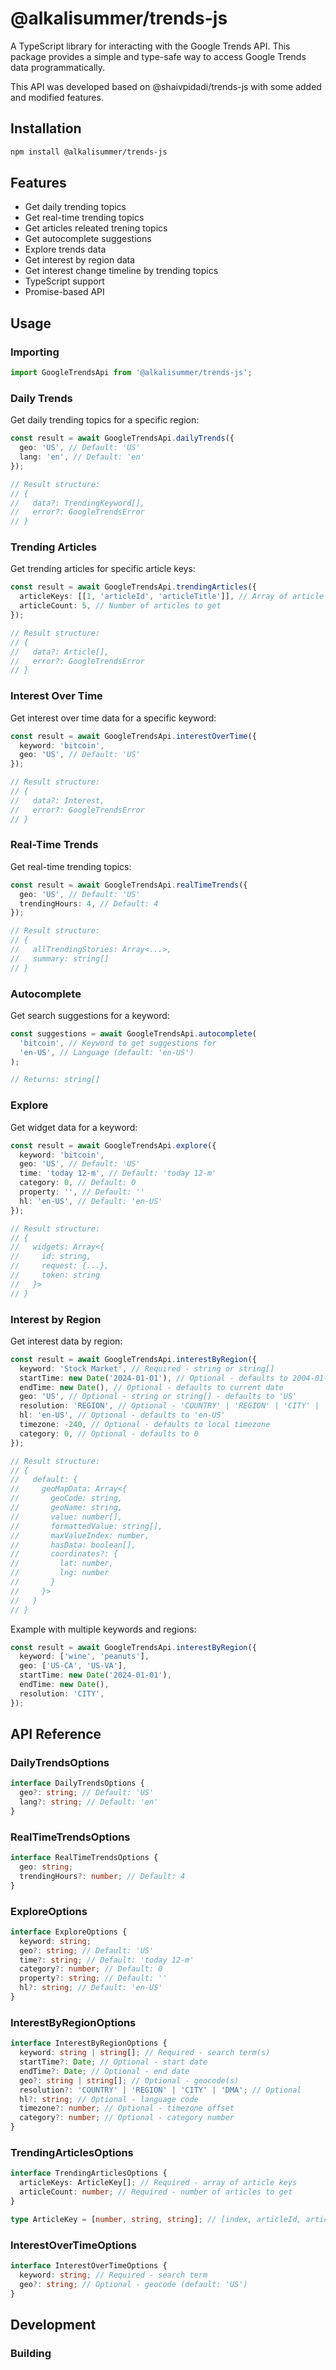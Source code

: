 # @alkalisummer/trends-js

A TypeScript library for interacting with the Google Trends API. This package provides a simple and type-safe way to access Google Trends data programmatically.

This API was developed based on @shaivpidadi/trends-js with some added and modified features.

## Installation

```bash
npm install @alkalisummer/trends-js
```

## Features

- Get daily trending topics
- Get real-time trending topics
- Get articles releated trening topics
- Get autocomplete suggestions
- Explore trends data
- Get interest by region data
- Get interest change timeline by trending topics
- TypeScript support
- Promise-based API

## Usage

### Importing

```typescript
import GoogleTrendsApi from '@alkalisummer/trends-js';
```

### Daily Trends

Get daily trending topics for a specific region:

```typescript
const result = await GoogleTrendsApi.dailyTrends({
  geo: 'US', // Default: 'US'
  lang: 'en', // Default: 'en'
});

// Result structure:
// {
//   data?: TrendingKeyword[],
//   error?: GoogleTrendsError
// }
```

### Trending Articles

Get trending articles for specific article keys:

```typescript
const result = await GoogleTrendsApi.trendingArticles({
  articleKeys: [[1, 'articleId', 'articleTitle']], // Array of article keys
  articleCount: 5, // Number of articles to get
});

// Result structure:
// {
//   data?: Article[],
//   error?: GoogleTrendsError
// }
```

### Interest Over Time

Get interest over time data for a specific keyword:

```typescript
const result = await GoogleTrendsApi.interestOverTime({
  keyword: 'bitcoin',
  geo: 'US', // Default: 'US'
});

// Result structure:
// {
//   data?: Interest,
//   error?: GoogleTrendsError
// }
```

### Real-Time Trends

Get real-time trending topics:

```typescript
const result = await GoogleTrendsApi.realTimeTrends({
  geo: 'US', // Default: 'US'
  trendingHours: 4, // Default: 4
});

// Result structure:
// {
//   allTrendingStories: Array<...>,
//   summary: string[]
// }
```

### Autocomplete

Get search suggestions for a keyword:

```typescript
const suggestions = await GoogleTrendsApi.autocomplete(
  'bitcoin', // Keyword to get suggestions for
  'en-US', // Language (default: 'en-US')
);

// Returns: string[]
```

### Explore

Get widget data for a keyword:

```typescript
const result = await GoogleTrendsApi.explore({
  keyword: 'bitcoin',
  geo: 'US', // Default: 'US'
  time: 'today 12-m', // Default: 'today 12-m'
  category: 0, // Default: 0
  property: '', // Default: ''
  hl: 'en-US', // Default: 'en-US'
});

// Result structure:
// {
//   widgets: Array<{
//     id: string,
//     request: {...},
//     token: string
//   }>
// }
```

### Interest by Region

Get interest data by region:

```typescript
const result = await GoogleTrendsApi.interestByRegion({
  keyword: 'Stock Market', // Required - string or string[]
  startTime: new Date('2024-01-01'), // Optional - defaults to 2004-01-01
  endTime: new Date(), // Optional - defaults to current date
  geo: 'US', // Optional - string or string[] - defaults to 'US'
  resolution: 'REGION', // Optional - 'COUNTRY' | 'REGION' | 'CITY' | 'DMA'
  hl: 'en-US', // Optional - defaults to 'en-US'
  timezone: -240, // Optional - defaults to local timezone
  category: 0, // Optional - defaults to 0
});

// Result structure:
// {
//   default: {
//     geoMapData: Array<{
//       geoCode: string,
//       geoName: string,
//       value: number[],
//       formattedValue: string[],
//       maxValueIndex: number,
//       hasData: boolean[],
//       coordinates?: {
//         lat: number,
//         lng: number
//       }
//     }>
//   }
// }
```

Example with multiple keywords and regions:

```typescript
const result = await GoogleTrendsApi.interestByRegion({
  keyword: ['wine', 'peanuts'],
  geo: ['US-CA', 'US-VA'],
  startTime: new Date('2024-01-01'),
  endTime: new Date(),
  resolution: 'CITY',
});
```

## API Reference

### DailyTrendsOptions

```typescript
interface DailyTrendsOptions {
  geo?: string; // Default: 'US'
  lang?: string; // Default: 'en'
}
```

### RealTimeTrendsOptions

```typescript
interface RealTimeTrendsOptions {
  geo: string;
  trendingHours?: number; // Default: 4
}
```

### ExploreOptions

```typescript
interface ExploreOptions {
  keyword: string;
  geo?: string; // Default: 'US'
  time?: string; // Default: 'today 12-m'
  category?: number; // Default: 0
  property?: string; // Default: ''
  hl?: string; // Default: 'en-US'
}
```

### InterestByRegionOptions

```typescript
interface InterestByRegionOptions {
  keyword: string | string[]; // Required - search term(s)
  startTime?: Date; // Optional - start date
  endTime?: Date; // Optional - end date
  geo?: string | string[]; // Optional - geocode(s)
  resolution?: 'COUNTRY' | 'REGION' | 'CITY' | 'DMA'; // Optional
  hl?: string; // Optional - language code
  timezone?: number; // Optional - timezone offset
  category?: number; // Optional - category number
}
```

### TrendingArticlesOptions

```typescript
interface TrendingArticlesOptions {
  articleKeys: ArticleKey[]; // Required - array of article keys
  articleCount: number; // Required - number of articles to get
}

type ArticleKey = [number, string, string]; // [index, articleId, articleTitle]
```

### InterestOverTimeOptions

```typescript
interface InterestOverTimeOptions {
  keyword: string; // Required - search term
  geo?: string; // Optional - geocode (default: 'US')
}
```

## Development

### Building

```

```
